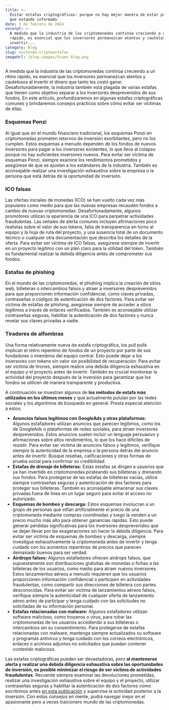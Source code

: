 ```yaml
---
title: >-
  Evitar estafas criptográficas: porque no hay mejor manera de estar protegido
  que estando informado
date: 1 de febrero de 2024
excerpt: >-
  A medida que la industria de las criptomonedas continúa creciendo a un ritmo
  rápido, es esencial que los inversores permanezcan atentos y cautelosos al
  invertir...
category: Blog
slug: evitando-criptoestafas
imageUrl: /blog-images/Scams-blog.png
---
```

A medida que la industria de las criptomonedas continúa creciendo a un ritmo rápido, es esencial que los inversores permanezcan atentos y cautelosos al invertir el dinero que tanto les costó ganar. Desafortunadamente, la industria también está plagada de varias estafas que tienen como objetivo separar a los inversores desprevenidos de sus fondos. En este artículo, profundizaremos en algunas estafas criptográficas comunes y brindaremos consejos prácticos sobre cómo evitar ser víctimas de ellas.

### Esquemas Ponzi

Al igual que en el mundo financiero tradicional, los esquemas Ponzi en criptomonedas prometen retornos de inversión exorbitantes, pero no los cumplen. Estos esquemas a menudo dependen de los fondos de nuevos inversores para pagar a los inversores existentes, lo que lleva al colapso porque no hay suficientes inversores nuevos. Para evitar ser víctima de esquemas Ponzi, siempre examine los rendimientos prometidos y asegúrese de que se ajusten a los estándares de la industria. También es aconsejable realizar una investigación exhaustiva sobre la empresa o la persona que está detrás de la oportunidad de inversión.

### ICO falsas

Las ofertas iniciales de monedas (ICO) se han vuelto cada vez más populares como medio para que las nuevas empresas recauden fondos a cambio de nuevas criptomonedas. Desafortunadamente, algunos promotores utilizan la apariencia de una ICO para perpetrar actividades fraudulentas. Las señales de alerta comunes incluyen afirmaciones poco realistas sobre el valor de sus tokens, falta de transparencia en torno al equipo y la hoja de ruta del proyecto, y una ausencia total de un documento técnico o cualquier otra documentación que describa los detalles de la oferta. Para evitar ser víctima de ICO falsas, asegúrese siempre de invertir en un proyecto legítimo con un plan claro para la utilidad del token. También es fundamental realizar la debida diligencia antes de comprometer sus fondos.

### Estafas de phishing

En el mundo de las criptomonedas, el phishing implica la creación de sitios web, billeteras o intercambios falsos y atraer a inversores desprevenidos para que proporcionen información confidencial, como claves privadas, contraseñas o códigos de autenticación de dos factores. Para evitar ser víctima de estafas de phishing, asegúrese siempre de acceder a sitios legítimos a través de enlaces verificados. También es aconsejable utilizar contraseñas seguras, habilitar la autenticación de dos factores y nunca revelar sus claves privadas a nadie.

### Tiradores de alfombras

Una forma relativamente nueva de estafa criptográfica, los pull pulls implican el retiro repentino de fondos de un proyecto por parte de sus fundadores o miembros del equipo central. Esto puede dejar a los inversores con tokens sin valor sin posibilidad de recuperación. Para evitar ser víctima de tirones, siempre realice una debida diligencia exhaustiva en el equipo y el proyecto antes de invertir. También es crucial monitorear la actividad del proyecto después de la inversión para garantizar que los fondos se utilicen de manera transparente y productiva.

A continuación se muestran algunos de **los métodos de estafa más utilizados en los últimos meses** y que actualmente pululan por las redes sociales y los algoritmos de búsqueda en general. Presta especial atención a estos:

* **Anuncios falsos legítimos con GoogleAds y otras plataformas:** Algunos estafadores utilizan anuncios que parecen legítimos, como los de GoogleAds o plataformas de redes sociales, para atraer inversores desprevenidos. Estos anuncios suelen incluir un lenguaje persuasivo y afirmaciones sobre altos rendimientos, lo que los hace difíciles de resistir. Para evitar ser víctima de anuncios falsos y legítimos, verifique siempre la autenticidad de la empresa o la persona detrás del anuncio antes de invertir. Busque reseñas, calificaciones y otras formas de prueba social para confirmar su credibilidad.
* **Estafas de drenaje de billeteras:** Estas estafas se dirigen a usuarios que ya han invertido en criptomonedas pirateando sus billeteras y drenando sus fondos. Para protegerse de las estafas de billeteras vacías, utilice siempre contraseñas seguras y autenticación de dos factores para proteger sus billeteras. También es aconsejable almacenar sus claves privadas fuera de línea en un lugar seguro para evitar el acceso no autorizado.
* **Esquemas de bombeo y descarga:** Estos esquemas involucran a un grupo de personas que inflan artificialmente el precio de una criptomoneda mediante compras coordinadas y luego la venden a un precio mucho más alto para obtener ganancias rápidas. Esto puede generar pérdidas significativas para los inversores desprevenidos que se dejan llevar por las exageraciones sin hacer la debida diligencia. Para evitar ser víctima de esquemas de bombeo y descarga, siempre investigue exhaustivamente la criptomoneda antes de invertir y tenga cuidado con los aumentos repentinos de precios que parecen demasiado buenos para ser verdad.
* **Airdrops falsos:** Algunos estafadores ofrecen airdrops falsos, que supuestamente son distribuciones gratuitas de monedas o fichas a las billeteras de los usuarios, como medio para atraer nuevos inversores. Estos lanzamientos aéreos a menudo requieren que los usuarios proporcionen información confidencial o participen en actividades fraudulentas, como compartir sus direcciones de billetera con partes desconocidas. Para evitar ser víctima de lanzamientos aéreos falsos, verifique siempre la autenticidad de cualquier oferta de lanzamiento aéreo antes de participar y tenga cuidado con las solicitudes no solicitadas de su información personal.
* **Estafas relacionadas con malware:** Algunos estafadores utilizan software malicioso, como troyanos o virus, para robar las criptomonedas de los usuarios accediendo a sus billeteras o intercambios sin su consentimiento. Para protegerse de estafas relacionadas con malware, mantenga siempre actualizados su software y programas antivirus y tenga cuidado con los correos electrónicos, enlaces o archivos adjuntos no solicitados que puedan contener contenido malicioso.

Las estafas criptográficas pueden ser devastadoras, pero **al mantenerse alerta y realizar una debida diligencia exhaustiva sobre las oportunidades de inversión, es posible minimizar el riesgo de ser víctima de actividades fraudulentas**. Recuerde siempre examinar las devoluciones prometidas, realizar una investigación exhaustiva sobre el equipo y el proyecto, utilizar contraseñas seguras y habilitar la autenticación de dos factores como escribimos antes [en esta publicación](https://dexkit.com/es/blog/pasos-simples-para-mantener-su-cripto-segura) y supervise la actividad posterior a la inversión. Con estos consejos en mente, podrá navegar mejor en el apasionante pero a veces traicionero mundo de las criptomonedas.
